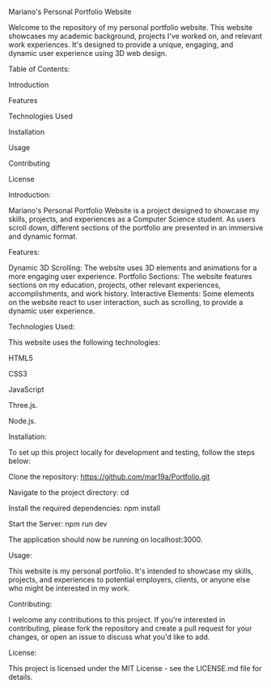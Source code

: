 Mariano's Personal Portfolio Website

Welcome to the repository of my personal portfolio website. This website showcases my academic background, projects I've worked on, and relevant work experiences. It's designed to provide a unique, engaging, and dynamic user experience using 3D web design.

Table of Contents:

Introduction

Features

Technologies Used

Installation

Usage

Contributing

License



Introduction:

Mariano's Personal Portfolio Website is a project designed to showcase my skills, projects, and experiences as a Computer Science student. As users scroll down, different sections of the portfolio are presented in an immersive and dynamic format.


Features:

Dynamic 3D Scrolling: The website uses 3D elements and animations for a more engaging user experience.
Portfolio Sections: The website features sections on my education, projects, other relevant experiences, accomplishments, and work history.
Interactive Elements: Some elements on the website react to user interaction, such as scrolling, to provide a dynamic user experience.


Technologies Used:

This website uses the following technologies:

HTML5

CSS3

JavaScript

Three.js.

Node.js.


Installation:

To set up this project locally for development and testing, follow the steps below:

Clone the repository:
https://github.com/mar19a/Portfolio.git

Navigate to the project directory:
cd <Portfolio>

Install the required dependencies:
npm install

Start the Server:
npm run dev

The application should now be running on localhost:3000.

  
Usage:

This website is my personal portfolio. It's intended to showcase my skills, projects, and experiences to potential employers, clients, or anyone else who might be interested in my work.

  
Contributing:

I welcome any contributions to this project. If you're interested in contributing, please fork the repository and create a pull request for your changes, or open an issue to discuss what you'd like to add.

  
License:

This project is licensed under the MIT License - see the LICENSE.md file for details.
